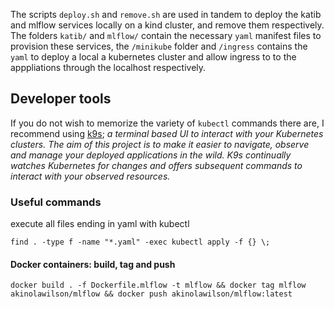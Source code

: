 The scripts `deploy.sh` and `remove.sh` are used in tandem to deploy the katib and mlflow services locally on a kind cluster, and remove them respectively. The folders `katib/` and `mlflow/` contain the necessary `yaml` manifest files to provision these services, the `/minikube` folder and `/ingress` contains the `yaml` to deploy a local a kubernetes cluster and  allow ingress to to the apppliations through the localhost respectively. 


## Developer tools

If you do not wish to memorize the variety of `kubectl` commands there are, I recommend using [k9s](https://k9scli.io/); *a terminal based UI to interact with your Kubernetes clusters. The aim of this project is to make it easier to navigate, observe and manage your deployed applications in the wild. K9s continually watches Kubernetes for changes and offers subsequent commands to interact with your observed resources.*


### Useful commands 

execute all files ending in yaml with kubectl 
```
find . -type f -name "*.yaml" -exec kubectl apply -f {} \;
```

#### Docker containers: build, tag and push 

```
docker build . -f Dockerfile.mlflow -t mlflow && docker tag mlflow akinolawilson/mlflow && docker push akinolawilson/mlflow:latest
```

